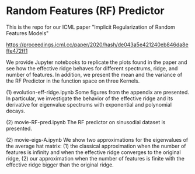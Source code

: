 # Random Features (RF) Predictor

This is the repo for our ICML paper "Implicit Regularization of Random Features Models"

https://proceedings.icml.cc/paper/2020/hash/de043a5e421240eb846da8effe472ff1

We provide Jupyter notebooks to replicate the plots found in the paper and see how the effective ridge behaves for different spectrums, ridge, and number of features. In addition, we present the mean and the variance of the RF Predictor in the function space on three Kernels. 

(1) evolution-eff-ridge.ipynb
Some figures from the appendix are presented. In particular, we investigate the behavior of the effective ridge and its derivative for eigenvalue spectrums with exponential and polynomial decays.

(2) movie-RF-pred.ipynb
The RF predictor on sinusodial dataset is presented.

(2) movie-eigs-A.ipynb
We show two approximations for the eigenvalues of the average hat matrix: (1) the classical approximation when the number of features is infinity and when the effective ridge converges to the original ridge, (2) our approximation when the number of features is finite with the effective ridge bigger than the original ridge.
